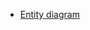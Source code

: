 - [Entity diagram](https://viewer.diagrams.net/index.html?tags=%7B%7D&lightbox=1&highlight=0000ff&edit=_blank&layers=1&nav=1#R%3Cmxfile%3E%3Cdiagram%20name%3D%22Page-1%22%20id%3D%228gKbJRROuwg728GLDrGc%22%3E7V1bc6M2FP41edwdxM3ksXay206TaZps2%2B3TDmsUm1mCPCDHdn99hZGwkcAWXgzY0kxmgoSQQec7%2Bs5FiBtr8rb%2BnPiL%2BSMKYHRjGsH6xrq7MU1gAUD%2BZTWbvGZk2nnFLAkD2mhX8RL%2BB2mlQWuXYQDTUkOMUITDRblyiuIYTnGpzk8StCo3e0VR%2BVcX%2FgwKFS9TPxJr%2FwkDPM9rPcfY1f8Kw9mc%2FTIw6Jk3nzWmFencD9Bqr8q6v7EmCUI4P3pbT2CUDR4bl%2Fy6TzVnixtLYIxlLvjz%2Bzv%2BGhib598Wk8S9XfwYpfEH2su7Hy3pA0%2BXKUZvMKE3jTdsJMj9L7JD7H%2FPqsYp9hNMBWYZpIKIAPthTC617sC2HEX%2BIg23zfOaeRgFD%2F4GLTHriJXGr%2BEaBs%2B5vLK2RHQPpLOsmHX%2BSjp%2FoTeTnfajcBaT4yl5%2BuwXxwlMyb08%2BCmmLeb4LaKH4lCx54YJhuu9Kjp0nyEZApxsSBN6lkmRwhiMaHm1AwXwaN18DxC3tM6nOJwVPe9ERQ6otBpIzhQkd1hizxn2xnOUhP9lcorouO5LcVtehW%2BRHxNQ%2BwFXNUZbJd5KI4yiCYpQJuoYxVCQdtYoSNDii5%2FMIKYVCxTGeDsOzpj8kZGZGB%2BdG4fc64SUwa5M%2FrLmCZ6gOMUJQVXWByTCXcFMwGOMFrTTCL6y%2FhM67Nnxd4QJjGvlf1AZjoOCosCSBIF1LhBYAgiefq%2BFAXl%2BHPrRM5km%2FXgW5ULbzpr%2BTmgVkq0c62J8%2BYHnFRWR4XyNthPfPAwCSJR2vJqHGL4s%2FGnWaEWI45i6HtSA4%2BLak4%2FVUDy0s92gNe7Nj8gEFfuY6M8yDlJB5sV9ng4DW4ABaV7wTl9IYFN03nacEnmH8ewhv9LloOIMBCrres12WoWOVHcdYMfRPCLFI8YZecTtm0dcAQSf%2BuYRGISsv%2FPSiCMtrWunkZGAglmClotvGZkMm0mGgA7lmAN4Al6Y8%2FhtC5zDRKKeC8l8xobew9lcSHCrub91H9KThsVQnEjmKKjpRRZKoPnfFKOBw6f%2B7pzIBkhRzhZgzKGppEU3sjGV9O5HmmJAUh1HstABzSSmGJFcJOEURmGKlXYnG2BEOQ6xRH8SJYHORPKAsMtupGlIzvqFnNtPQ2lHsnVH0ro8R9JW2pG0tCNZAEE7ki0hRTkjwNaOZOuOZHMq6d2RtFV2JAsd0Exii45kkWMaPqUMAiLqUYhe0jIACrntnULERS3KEIhe01IMhbioZUWGb46WKVSbQfTKlvqxESORmkE6ZxBg9k4hDeKa10Yh8uK6dgphk9IeCogHkihOH%2FL4UI4%2BHJE%2BiuznYR65US2Z5TI3gc35fa%2BJdHQqq%2FVUlnN5qSxXnPN7jz92l8pydCqrAIKYyrqklSzdJbUaYEY5g8DVSa3W%2FcnmpNJ7UstVOalV6IDmFLdqdSQKltNLYJRBIEQ9BhFzWhQy6WEmUc6jBIZRdilZoPvYtO%2BebdpvkIhSmv2bzBXy2YvBuJRiJkqh1ZGFEmj6d8Xw4PBpvztHsgFS1DMDxOgksxyxP9OmAGcKWEMzBdgOANoUaNEUkA88DcUUGIlBxd4DAd2ZAoUSaFNgJAYGLycS0J1J0AAxypkEI9G73L41%2BS3aMrG2CA5aBP3v4zoS3UJtEvykSTCSdyEGYxKITqFKJsFIWmBXbxLUu3jaJDgJMcqZBGzi0pTSXrq5OaX0nm72BuhldpZu9uRdhmtnFE90MnMPYfh8Mgh8KMcfwBBnju2K98Msopw36TAQsfCyLTnlny2%2BDAxR1zX1%2F%2ByWroY8MobiTgJD6U%2BD7PRA0z8wqj8PMmzm73Bb1wZYUdAUkNhMAQYzyGRFxjrEm2cY%2BThE8f3uTC7RnFGAWZYUjINfsm%2B1keL9M4HTF%2FTox5st4ZMHg4xxSN%2FJ5mtxDSn8m5356LDi3Xq%2F5R2jJbgO8de9472rSGl3UVZg19SaBylaJlN4aMhoAAczjqtrSEc2Gz3ZCar4ulxpXz9WmWxH%2FR2W7vcA9p4y4t0zZ7h3sSzeTMkfnV61w5rQEf9Sl2Dv5EMjdNQeaCVW3GnQVu0ncxS05sBAa1llrAmbXMqCtgApQ7%2FZNWglEkEatFWvHB0H7dBQ63Cfk%2FScS51pJV6X1aCtWt54FLTu4EDLbTxc2IZNUWtzH8IBJtfRuVHL3jLXqJVFLZPYcdS6Q0Otw4ENnIpaLtoHrK5RK0Zl%2B0Ntt%2BgbXSz63CNTnSz6AOBnX0%2BO6ok0%2Fc1eMxptrb1jAHiLmj5C%2FZ3VGCH1F3CaZDrHLuCf3S5dQA7yp2xZ31hcaAj6dhEs4cmyBNsBezh6ypsk%2FOQuq6cOv8DQ6ZolxGhv%2F6g1TkMtaBu1X9B7eu%2F8PX%2F84%2BlDGsEfk%2FnTXx88SdDaQwvY8R%2BUtPmQhSxoLfZoLPYBzsMtrjUq%2FY4DDk%2F8%2FKdOLOpxnHne1yHvpiFvlkI5rkPewHTI8byyDgH3NB0yuZCOzfsZ7U38lbPYgX1uBfRe%2FLINIVVXgdva7B3g3wrsctO5QwykF21IL9o4AoB6DRnEko3K2xMjqdezYOMUcXlHieHSl2tUPnZFbDJbrWH0DIXuFmy0iJVrXq5RDR6JEKFmkpK92z6TdLnwvxoFYuDqahb%2BnyIucP0r%2F6qfW1wDevUbl7eJD%2FXoY4ixw84iH1xMosVQyKmz0nmjh1xqyj415G1xGVZLMvLROHpoc9FD80j0sOa%2BTowekmKCEN5vTuag%2BSMKYNbifw%3D%3D%3C%2Fdiagram%3E%3C%2Fmxfile%3E#%7B%22pageId%22%3A%228gKbJRROuwg728GLDrGc%22%7D)
